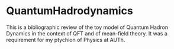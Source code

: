 # QuantumHadrodynamics
This is a bibliographic review of the toy model of Quantum Hadron Dynamics in the context of QFT and of mean-field theory. It was a requirement for my ptychion of Physics at AUTh.
